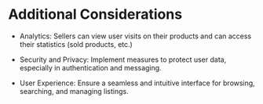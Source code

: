 <!-- Any extra features if we have time -->

# Additional Considerations

- Analytics: Sellers can view user visits on their products and can access their statistics (sold products, etc.)

- Security and Privacy: Implement measures to protect user data, especially in authentication and messaging.

- User Experience: Ensure a seamless and intuitive interface for browsing, searching, and managing listings.
